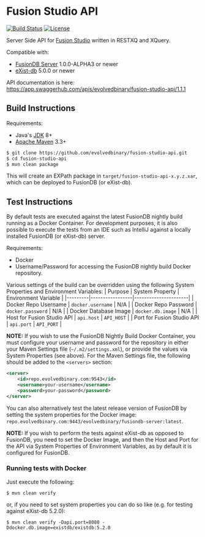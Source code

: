 # Fusion Studio API
[![Build Status](https://travis-ci.com/evolvedbinary/fusion-studio-api.svg?branch=master)](https://travis-ci.com/evolvedbinary/fusion-studio-api)
[![License](https://img.shields.io/badge/license-AGPL%203-blue.svg)](https://opensource.org/licenses/AGPL-3.0)

Server Side API for [Fusion Studio](https://github.com/evolvedbinary/fusion-studio) written in RESTXQ and XQuery.

Compatible with:
* [FusionDB Server](https://fusiondb.com) 1.0.0-ALPHA3 or newer
* [eXist-db](http://www.exist-db.org) 5.0.0 or newer

API documentation is here: https://app.swaggerhub.com/apis/evolvedbinary/fusion-studio-api/1.1.1

## Build Instructions

Requirements:
* Java's [JDK](https://openjdk.java.net/install/) 8+
* [Apache Maven](https://maven.apache.org/) 3.3+

```bash
$ git clone https://github.com/evolvedbinary/fusion-studio-api.git
$ cd fusion-studio-api
$ mvn clean package
```

This will create an EXPath package in `target/fusion-studio-api-x.y.z.xar`, which can be deployed to FusionDB (or eXist-db). 

## Test Instructions
By default tests are executed against the latest FusionDB nightly build running as a Docker Container.
For development purposes, it is also possible to execute the tests from an IDE such as IntelliJ against a locally installed FusionDB (or eXist-db) server.

Requirements:
* Docker
* Username/Password for accessing the FusionDB nightly build Docker repository.

Various settings of the build can be overridden using the following System Properties and Environment Variables:
| Purpose | System Property | Environment Variable |
|---------|-----------------|----------------------|
| Docker Repo Username | `docker.username` | N/A |
| Docker Repo Password | `docker.password` | N/A |
| Docker Database Image | `docker.db.image` | N/A |
| Host for Fusion Studio API | `api.host` | `API_HOST` |
| Port for Fusion Studio API | `api.port` | `API_PORT` |

**NOTE:** If you wish to use the FusionDB Nightly Build Docker Container, you must configure your username and password for the
repository in either your Maven Settings file (`~/.m2/settings.xml`), or provide the values via System Properties (see above).
For the Maven Settings file, the following should be added to the `<servers>` section:
```xml
<server>
    <id>repo.evolvedbinary.com:9543</id>
    <username>your-username</username>
    <password>your-password</password>
</server>
```

You can also alternatively test the latest release version of FusionDB by setting the system properties for the Docker image: `repo.evolvedbinary.com:9443/evolvedbinary/fusiondb-server:latest`. 

**NOTE:** If you wish to perform the tests against eXist-db as opposed to FusionDB, you need to set the Docker Image, and then the Host and Port
for the API via System Properties of Environment Variables, as by default it is configured for FusionDB.

### Running tests with Docker
Just execute the following:
```
$ mvn clean verify
```

or, if you need to set system properties you can do so like (e.g. for testing against eXist-db 5.2.0):
```
$ mvn clean verify -Dapi.port=8080 -Ddocker.db.image=existdb/existdb:5.2.0
```


<!-- docker.startParallel to run all in parallel locally
     document 
        <api.host>localhost</api.host>      
        <repo.port>9543</repo.port>
        <fdb.tag>nightly</fdb.tag>
        <exist.tag>latest</exist.tag>
 -->